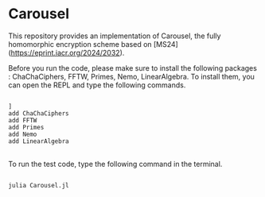 # Carousel

This repository provides an implementation of Carousel, the fully homomorphic encryption scheme based on [MS24] (https://eprint.iacr.org/2024/2032).

Before you run the code, please make sure to install the following packages : ChaChaCiphers, FFTW, Primes, Nemo, LinearAlgebra.
To install them, you can open the REPL and type the following commands.

<pre>
<code>
]
add ChaChaCiphers
add FFTW
add Primes
add Nemo
add LinearAlgebra
</code>
</pre>

To run the test code, type the following command in the terminal.

<pre>
<code>
julia Carousel.jl
</code>
</pre>